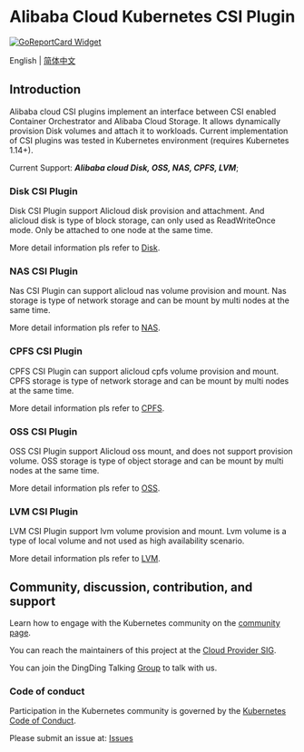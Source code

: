 
# Alibaba Cloud Kubernetes CSI Plugin
[![GoReportCard Widget]][GoReportCardResult]

English | [简体中文](./README-zh_CN.md)

## Introduction
Alibaba cloud CSI plugins implement an interface between CSI enabled Container
Orchestrator and Alibaba Cloud Storage. It allows dynamically provision Disk
volumes and attach it to workloads.
Current implementation of CSI plugins was tested in Kubernetes environment (requires Kubernetes 1.14+).

Current Support: ***Alibaba cloud Disk, OSS, NAS, CPFS, LVM***;


### Disk CSI Plugin

Disk CSI Plugin support Alicloud disk provision and attachment. And alicloud disk is type of block storage, can only used as ReadWriteOnce mode. Only be attached to one node at the same time.

More detail information pls refer to [Disk](./docs/disk.md).


### NAS CSI Plugin

Nas CSI Plugin can support alicloud nas volume provision and mount. Nas storage is type of network storage and can be mount by multi nodes at the same time.

More detail information pls refer to [NAS](./docs/nas.md).


### CPFS CSI Plugin

CPFS CSI Plugin can support alicloud cpfs volume provision and mount. CPFS storage is type of network storage and can be mount by multi nodes at the same time.

More detail information pls refer to [CPFS](./docs/cpfs.md).


### OSS CSI Plugin

OSS CSI Plugin support Alicloud oss mount, and does not support provision volume. OSS storage is type of object storage and can be mount by multi nodes at the same time.

More detail information pls refer to [OSS](./docs/oss.md).


### LVM CSI Plugin

LVM CSI Plugin support lvm volume provision and mount. Lvm volume is a type of local volume and not used as high availability scenario.

More detail information pls refer to [LVM](./docs/lvm.md).


## Community, discussion, contribution, and support

Learn how to engage with the Kubernetes community on the [community page](https://kubernetes.io/community/).

You can reach the maintainers of this project at the [Cloud Provider SIG](https://github.com/kubernetes/community/tree/master/sig-cloud-provider).

You can join the DingDing Talking [Group](https://qr.dingtalk.com/action/joingroup?code=v1,k1,xxf5eqc7eMgILnXxj9Chab8KNZFoPtD00kaOtTKg/Rk=&_dt_no_comment=1&origin=11) to talk with us.

### Code of conduct

Participation in the Kubernetes community is governed by the [Kubernetes Code of Conduct](code-of-conduct.md).

Please submit an issue at: [Issues](https://github.com/kubernetes-sigs/alibaba-cloud-csi-driver/issues)


[GoReportCard Widget]: https://goreportcard.com/badge/github.com/kubernetes-sigs/alibaba-cloud-csi-driver
[GoReportCardResult]: https://goreportcard.com/report/github.com/kubernetes-sigs/alibaba-cloud-csi-driver